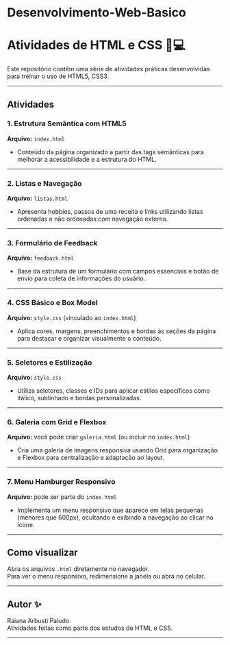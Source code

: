 # Desenvolvimento-Web-Basico

# Atividades de HTML e CSS 🎨💻

Este repositório contém uma série de atividades práticas desenvolvidas para treinar o uso de HTML5, CSS3.

---

## Atividades

### 1. Estrutura Semântica com HTML5
**Arquivo:** `index.html`

- Conteúdo da página organizado a partir das tags semânticas para melhorar a acessibilidade e a estrutura do HTML.

---

### 2. Listas e Navegação  
**Arquivo:** `listas.html`

- Apresenta hobbies, passos de uma receita e links utilizando listas ordenadas e não ordenadas com navegação externa.
---

### 3. Formulário de Feedback  
**Arquivo:** `feedback.html`

- Base da estrutura de um formulário com campos essenciais e botão de envio para coleta de informações do usuário.

---

### 4. CSS Básico e Box Model  
**Arquivo:** `style.css` (vinculado ao `index.html`)

- Aplica cores, margens, preenchimentos e bordas às seções da página para destacar e organizar visualmente o conteúdo.

---

### 5. Seletores e Estilização
**Arquivo:** `style.css`

- Utiliza seletores, classes e IDs para aplicar estilos específicos como itálico, sublinhado e bordas personalizadas.

---

### 6. Galeria com Grid e Flexbox  
**Arquivo:** você pode criar `galeria.html` (ou incluir no `index.html`)

- Cria uma galeria de imagens responsiva usando Grid para organização e Flexbox para centralização e adaptação ao layout.

---

### 7. Menu Hamburger Responsivo  
**Arquivo:** pode ser parte do `index.html`

- Implementa um menu responsivo que aparece em telas pequenas (menores que 600px), ocultando e exibindo a navegação ao clicar no ícone.

---

## Como visualizar

Abra os arquivos `.html` diretamente no navegador.  
Para ver o menu responsivo, redimensione a janela ou abra no celular.

---

## Autor ✨

Raiana Arbusti Paludo  
Atividades feitas como parte dos estudos de HTML e CSS.

---




